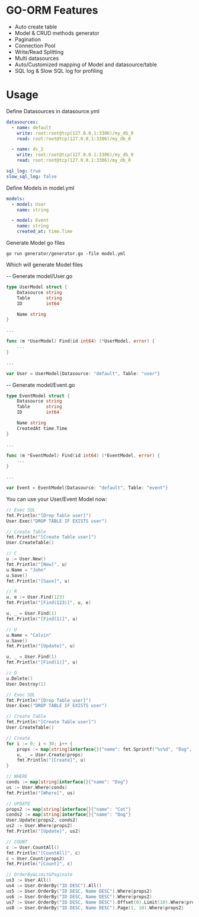 # GO-ORM Features
- Auto create table
- Model & CRUD methods generator
- Pagination
- Connection Pool
- Write/Read Splitting
- Multi datasources
- Auto/Customized mapping of Model and datasource/table
- SQL log & Slow SQL log for profiling

# Usage
Define Datasources in datasource.yml
``` yml
datasources:
  - name: default
    write: root:root@tcp(127.0.0.1:3306)/my_db_0
    read: root:root@tcp(127.0.0.1:3306)/my_db_0

  - name: ds_2
    write: root:root@tcp(127.0.0.1:3306)/my_db_0
    read: root:root@tcp(127.0.0.1:3306)/my_db_0

sql_log: true
slow_sql_log: false
```
Define Models in model.yml
``` yml
models:
  - model: User
    name: string

  - model: Event
    name: string
    created_at: time.Time
```
Generate Model go files
```
go run generator/generator.go -file model.yml
```
Which will generate Model files

-- Generate model/User.go
``` go
type UserModel struct {
	Datasource string
	Table      string
	ID         int64

	Name string
}

...

func (m *UserModel) Find(id int64) (*UserModel, error) {
	...
}

...

var User = UserModel{Datasource: "default", Table: "user"}
```
-- Generate model/Event.go
``` go
type EventModel struct {
	Datasource string
	Table      string
	ID         int64

	Name string
	CreatedAt time.Time
}

...

func (m *EventModel) Find(id int64) (*EventModel, error) {
	...
}

...

var Event = EventModel{Datasource: "default", Table: "event"}
```
You can use your User/Event Model now:
``` go
// Exec SQL
fmt.Println("[Drop Table user]")
User.Exec("DROP TABLE IF EXISTS user")

// Create Table
fmt.Println("[Create Table user]")
User.CreateTable()

// C
u := User.New()
fmt.Println("[New]", u)
u.Name = "John"
u.Save()
fmt.Println("[Save]", u)

// R
u, e := User.Find(123)
fmt.Println("[Find(123)]", u, e)

u, _ = User.Find(1)
fmt.Println("[Find(1)]", u)

// U
u.Name = "Calvin"
u.Save()
fmt.Println("[Update]", u)

u, _ = User.Find(1)
fmt.Println("[Find(1)]", u)

// D
u.Delete()
User.Destroy(1)

// Exec SQL
fmt.Println("[Drop Table user]")
User.Exec("DROP TABLE IF EXISTS user")

// Create Table
fmt.Println("[Create Table user]")
User.CreateTable()

// Create
for i := 0; i < 30; i++ {
	props := map[string]interface{}{"name": fmt.Sprintf("%s%d", "Dog", i+1)}
	u, _ = User.Create(props)
	fmt.Println("[Create]", u)
}

// WHERE
conds := map[string]interface{}{"name": "Dog"}
us := User.Where(conds)
fmt.Println("[Where]", us)

// UPDATE
props2 := map[string]interface{}{"name": "Cat"}
conds2 := map[string]interface{}{"name": "Dog"}
User.Update(props2, conds2)
us2 := User.Where(props2)
fmt.Println("[Update]", us2)

// COUNT
c := User.CountAll()
fmt.Println("[CountAll]", c)
c = User.Count(props2)
fmt.Println("[Count]", c)

// OrderBy&Limit&Paginate
us3 := User.All()
us4 := User.OrderBy("ID DESC").All()
us5 := User.OrderBy("ID DESC, Name DESC").Where(props2)
us6 := User.OrderBy("ID DESC, Name DESC").Where(props2)
us7 := User.OrderBy("ID DESC, Name DESC").Offset(0).Limit(10).Where(props2)
us8 := User.OrderBy("ID DESC, Name DESC").Page(1, 10).Where(props2)
```